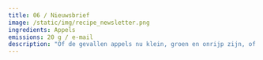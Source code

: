 ```yaml
---
title: 06 / Nieuwsbrief
image: /static/img/recipe_newsletter.png
ingredients: Appels
emissions: 20 g / e-mail
description: "Of de gevallen appels nu klein, groen en onrijp zijn, of gerijpt en klaar om geoogst te worden: ze zijn het resultaat van de natuurlijke verkleining van bomen. Dit moment wordt “juni drop” genoemd. Een inbox kan soms erg lijken op de grond onder een boom: bezaaid met nieuwsbrieven die ongelezen blijven tot het volgende seizoen of worden verwijderd zonder gelezen te worden. Ontvang je e-mails van afzenders waarvoor je je niet hebt aangemeld? Aan het einde van een e-mail moet altijd een link 'uitschrijven' staan. Schenk jezelf een glaasje limonade in, meld je af voor al die ongelezen nieuwsbrieven en bespaar tot 60 kg CO2-uitstoot in een jaar (wat gelijk staat aan de productie van 1 kg rundvlees)!"
---
```

